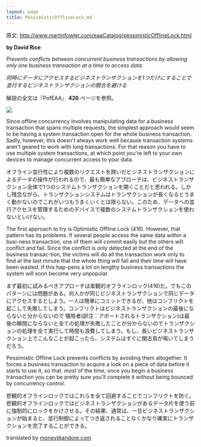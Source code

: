 ```yaml
---
layout: page
title: PessimisticOfflineLock.md
---
```


原文: http://www.martinfowler.com/eaaCatalog/pessimisticOfflineLock.html

**by David Rice**

*Prevents conflicts between concurrent business transactions by allowing only one business transaction at a time to access data.*

*同時にデータにアクセスするビジネストランザクションを1つだけにすることで並行するビジネストランザクションの競合を避ける*

解説の全文は『PofEAA』 **426** ページを参照。

![](http://www.martinfowler.com/eaaCatalog/PessimisticSketch.gif)

Since offline concurrency involves manipulating data for a business transaction that spans multiple requests, the simplest approach would seem to be having a system transaction open for the whole business transaction. Sadly, however, this doesn't always work well because transaction systems aren't geared to work with long transactions. For that reason you have to use multiple system transactions, at which point you're left to your own devices to manage concurrent access to your data.

オフライン並行性により複数のリクエストを跨いだビジネストランザクションによるデータの操作が行われるので、最も簡単なアプローチは、ビジネストランザクション全体で1つのシステムトランザクションを開くことだと思われる。しかし残念ながら、トランザクションシステムはトランザクションが長くなるとうまく動かないのでこれがいつもうまくいくとは限らない。このため、データへの並行アクセスを管理するためのデバイスで複数のシステムトランザクションを使わないといけない。

The first approach to try is Optimistic Offline Lock (416). However, that pattern has its problems. If several people access the same data within a busi-ness transaction, one of them will commit easily but the others will conflict and fail. Since the conflict is only detected at the end of the business transac-tion, the victims will do all the transaction work only to find at the last minute that the whole thing will fail and their time will have been wasted. If this hap-pens a lot on lengthy business transactions the system will soon become very unpopular.

まず最初に試みるべきアプローチは楽観的オフラインロック(416)だ。でもこのパターンには問題がある。何人かが同じビジネストランザクションで同じデータにアクセスするとしよう。一人は簡単にコミットできるが、他はコンフリクトを起こして失敗してしまう。コンフリクトはビジネストランザクションの最後にならないと分からないので
犠牲者(訳注：アボートされるトランザクション)は最後の瞬間にならないと全ての処理が失敗したことが分からないのでトランザクションの処理を全て実行して時間も浪費してしまう。もし、長いビジネストランザクション上でこんなことが起こったら、システムはすぐに閑古鳥が鳴いてしまうだろう。

Pessimistic Offline Lock prevents conflicts by avoiding them altogether. It forces a business transaction to acquire a lock on a piece of data before it starts to use it, so that, most of the time, once you begin a business transaction you can be pretty sure you'll complete it without being bounced by concurrency control.

悲観的オフラインロックではこれらを全て回避することでコンフリクトを防ぐ。悲観的オフラインロックではビジネストランザクションがあるデータ片を使う前に強制的にロックをかけさせる。その結果、通常は、一旦ビジネストランザクションが始まると、並行制御によってつき返されることなくかなり確実にトランザクションを完了することができる。

translated by money@andore.com
